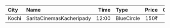 | City  | Name                     |  Time | Type       | Price | Capacity | Booked |
| :---- | :----------------------- | ----: | :--------- | ----: | -------: | -----: |
| Kochi | SaritaCinemasKacheripady | 12:00 | BlueCircle |  150₹ |      227 |    218 |